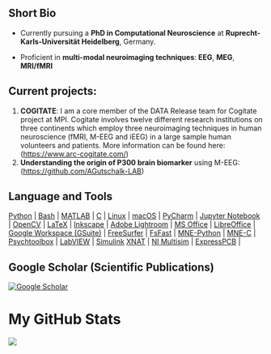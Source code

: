 ## Short Bio

- Currently pursuing a **PhD in Computational Neuroscience** at **Ruprecht-Karls-Universität Heidelberg**, Germany.

- Proficient in **multi-modal neuroimaging techniques**: **EEG**, **MEG**, **MRI/fMRI**

## Current projects:
1. **COGITATE**: I am a core member of the DATA Release team for Cogitate project at MPI. 
Cogitate involves twelve different research institutions on three continents which employ three neuroimaging techniques in human neuroscience (fMRI, M-EEG and iEEG) in a large sample human volunteers and patients. More information can be found here: (https://www.arc-cogitate.com/)
2. **Understanding the origin of P300 brain biomarker** using M-EEG: (https://github.com/AGutschalk-LAB) 

## Language and Tools
[Python](https://www.python.org/) | [Bash](https://www.gnu.org/software/bash/) | [MATLAB](https://www.mathworks.com/products/matlab.html) | [C](https://en.wikipedia.org/wiki/C_(programming_language)) | [Linux](https://www.linux.org/) | [macOS](https://www.apple.com/macos/) | [PyCharm](https://www.jetbrains.com/pycharm/) | [Jupyter Notebook](https://jupyter.org/) | [OpenCV](https://opencv.org/) | [LaTeX](https://www.latex-project.org/) | [Inkscape](https://inkscape.org/) | [Adobe Lightroom](https://www.adobe.com/products/photoshop-lightroom.html) | [MS Office](https://www.microsoft.com/en-us/microsoft-365) | [LibreOffice](https://www.libreoffice.org/) | [Google Workspace (GSuite)](https://workspace.google.com/) | [FreeSurfer](https://surfer.nmr.mgh.harvard.edu/) | [FsFast](https://surfer.nmr.mgh.harvard.edu/fswiki/FsFast) | [MNE-Python](https://mne.tools/stable/index.html) | [MNE-C](https://mne.tools/stable/manual/installation/mne_c_install.html) | [Psychtoolbox](http://psychtoolbox.org/) | [LabVIEW](https://www.ni.com/en-us/shop/labview.html) | [Simulink](https://www.mathworks.com/products/simulink.html) [XNAT](https://www.xnat.org/) | [NI Multisim](https://www.ni.com/en-us/shop/electronic-test-instrumentation/application-software-for-electronic-test-and-instrumentation-category/what-is-multisim.html) | [ExpressPCB](https://www.expresspcb.com/) |

## Google Scholar (Scientific Publications)
[![Google Scholar](https://img.shields.io/badge/Google_Scholar-Profile-blue)](https://scholar.google.com/citations?user=R1g1ogkAAAAJ&hl=en)

# My GitHub Stats
![](http://github-profile-summary-cards.vercel.app/api/cards/profile-details?username=dasdiptyajit&theme=dark)
